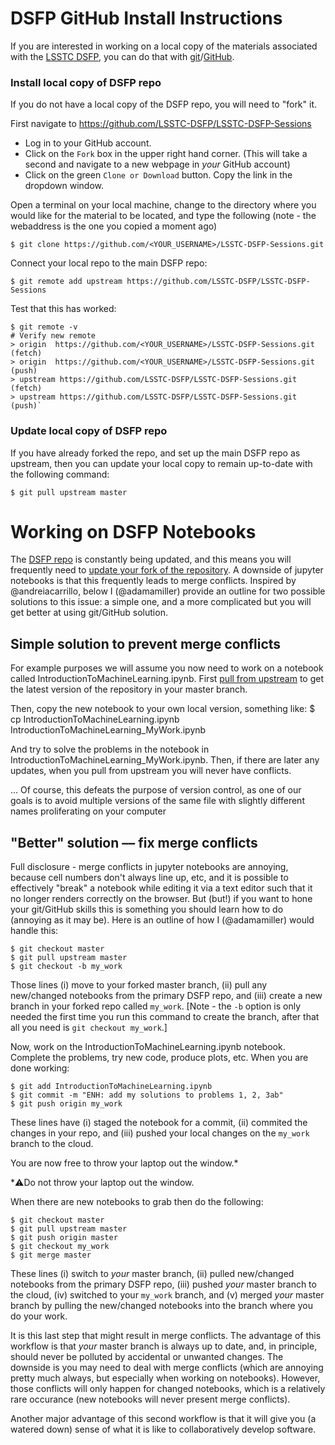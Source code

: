 # DSFP GitHub Install Instructions

If you are interested in working on a local copy of the materials associated with the [LSSTC DSFP](https://astrodatascience.org/), you can do that with [git](https://git-scm.com/)/[GitHub](https://github.com/).


### Install local copy of DSFP repo
If you do not have a local copy of the DSFP repo, you will need to "fork" it. 

First navigate to https://github.com/LSSTC-DSFP/LSSTC-DSFP-Sessions

  -  Log in to your GitHub account.
  -  Click on the `Fork` box in the upper right hand corner. (This will take a second and navigate to a new webpage in *your* GitHub account)
  -  Click on the green `Clone or Download` button. Copy the link in the dropdown window. 

Open a terminal on your local machine, change to the directory where you would like for the material to be located, and type the following (note - the webaddress is the one you copied a moment ago)
    
    $ git clone https://github.com/<YOUR_USERNAME>/LSSTC-DSFP-Sessions.git

Connect your local repo to the main DSFP repo:
    
    $ git remote add upstream https://github.com/LSSTC-DSFP/LSSTC-DSFP-Sessions

Test that this has worked:
    
    $ git remote -v
    # Verify new remote
    > origin  https://github.com/<YOUR_USERNAME>/LSSTC-DSFP-Sessions.git (fetch)
    > origin  https://github.com/<YOUR_USERNAME>/LSSTC-DSFP-Sessions.git (push)
    > upstream https://github.com/LSSTC-DSFP/LSSTC-DSFP-Sessions.git (fetch)
    > upstream https://github.com/LSSTC-DSFP/LSSTC-DSFP-Sessions.git (push)`


### Update local copy of DSFP repo

If you have already forked the repo, and set up the main DSFP repo as upstream, then you can update your local copy to remain up-to-date with the following command:

    $ git pull upstream master

# Working on DSFP Notebooks

The [DSFP repo](https://github.com/LSSTC-DSFP/LSSTC-DSFP-Sessions) is constantly being updated, and this means you will frequently need to [update your fork of the repository](dsfp_github_faq.md#update-local-copy-of-dsfp-repo). A downside of jupyter notebooks is that this frequently leads to merge conflicts.  Inspired by @andreiacarrillo, below I (@adamamiller) provide an outline for two possible solutions to this issue: a simple one, and a more complicated but you will get better at using git/GitHub solution.

## Simple solution to prevent merge conflicts

For example purposes we will assume you now need to work on a notebook called IntroductionToMachineLearning.ipynb. First [pull from upstream](dsfp_github_faq.md#update-local-copy-of-dsfp-repo) to get the latest version of the repository in your master branch. 

Then, copy the new notebook to your own local version, something like:
    $ cp IntroductionToMachineLearning.ipynb IntroductionToMachineLearning_MyWork.ipynb

And try to solve the problems in the notebook in IntroductionToMachineLearning_MyWork.ipynb. Then, if there are later any updates, when you pull from upstream you will never have conflicts.

... Of course, this defeats the purpose of version control, as one of our goals is to avoid multiple versions of the same file with slightly different names proliferating on your computer

## "Better" solution –– fix merge conflicts

Full disclosure - merge conflicts in jupyter notebooks are annoying, because cell numbers don't always line up, etc, and it is possible to effectively "break" a notebook while editing it via a text editor such that it no longer renders correctly on the browser. But (but!) if you want to hone your git/GitHub skills this is something you should learn how to do (annoying as it may be). Here is an outline of how I (@adamamiller) would handle this:

    $ git checkout master
    $ git pull upstream master
    $ git checkout -b my_work
    
Those lines (i) move to your forked master branch, (ii) pull any new/changed notebooks from the primary DSFP repo, and (iii) create a new branch in your forked repo called `my_work`. [Note - the `-b` option is only needed the first time you run this command to create the branch, after that all you need is `git checkout my_work`.]

Now, work on the IntroductionToMachineLearning.ipynb notebook. Complete the problems, try new code, produce plots, etc. When you are done working:

    $ git add IntroductionToMachineLearning.ipynb
    $ git commit -m "ENH: add my solutions to problems 1, 2, 3ab"
    $ git push origin my_work

These lines have (i) staged the notebook for a commit, (ii) commited the changes in your repo, and (iii) pushed your local changes on the `my_work` branch to the cloud.

You are now free to throw your laptop out the window.*

*:warning:Do not throw your laptop out the window.

When there are new notebooks to grab then do the following: 

    $ git checkout master
    $ git pull upstream master
    $ git push origin master
    $ git checkout my_work
    $ git merge master

These lines (i) switch to *your* master branch, (ii) pulled new/changed notebooks from the primary DSFP repo, (iii) pushed *your* master branch to the cloud, (iv) switched to your `my_work` branch, and (v) merged *your* master branch by pulling the new/changed notebooks into the branch where you do your work. 

It is this last step that might result in merge conflicts. The advantage of this workflow is that *your* master branch is always up to date, and, in principle, should never be polluted by accidental or unwanted changes. The downside is you may need to deal with merge conflicts (which are annoying pretty much always, but especially when working on notebooks). However, those conflicts will only happen for changed notebooks, which is a relatively rare occurance (new notebooks will never present merge conflicts).

Another major advantage of this second workflow is that it will give you (a watered down) sense of what it is like to collaboratively develop software.
